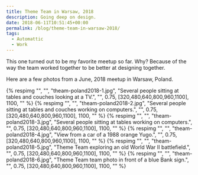 ```yaml
---
title: Theme Team in Warsaw, 2018
description: Going deep on design.
date: 2018-06-11T10:51:45+00:00
permalink: /blog/theme-team-in-warsaw-2018/
tags:
  - Automattic
  - Work
---
```


This one turned out to be my favorite meetup so far. Why? Because of the way the team worked together to be better at designing together.

Here are a few photos from a June, 2018 meetup in Warsaw, Poland.

{% respimg "", "", "theam-poland2018-1.jpg", "Several people sitting at tables and couches looking at a TV.", "", 0.75, [320,480,640,800,960,1100], 1100, "" %}
{% respimg "", "", "theam-poland2018-2.jpg", "Several people sitting at tables and couches working on computers.", "", 0.75, [320,480,640,800,960,1100], 1100, "" %}
{% respimg "", "", "theam-poland2018-3.jpg", "Several people sitting at tables working on computers.", "", 0.75, [320,480,640,800,960,1100], 1100, "" %}
{% respimg "", "", "theam-poland2018-4.jpg", "View from a car of a 1988 orange Yugo.", "", 0.75, [320,480,640,800,960,1100], 1100, "" %}
{% respimg "", "", "theam-poland2018-5.jpg", "Theme Team exploring an old World War II battlefield.", "", 0.75, [320,480,640,800,960,1100], 1100, "" %}
{% respimg "", "", "theam-poland2018-6.jpg", "Theme Team team photo in front of a blue Bank sign.",  "", 0.75, [320,480,640,800,960,1100], 1100, "" %}
